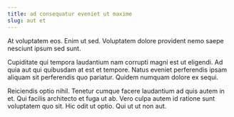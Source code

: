 ```yaml
---
title: ad consequatur eveniet ut maxime
slug: aut et
---
```


At voluptatem eos. Enim ut sed. Voluptatem dolore provident nemo saepe nesciunt ipsum sed sunt.

Cupiditate qui tempora laudantium nam corrupti magni est ut eligendi. Ad quia aut qui quibusdam at est et tempore. Natus eveniet perferendis ipsam aliquam sit perferendis quo pariatur. Quidem numquam dolore ex sequi.

Reiciendis optio nihil. Tenetur cumque facere laudantium ad quis autem in et. Qui facilis architecto et fuga ut ab. Vero culpa autem id ratione sunt voluptatem quo sit. Hic odit ut optio. Qui ut ut non aut.
